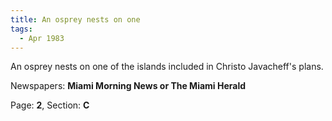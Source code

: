 ```yaml
---  
title: An osprey nests on one  
tags:  
  - Apr 1983  
---  
```

  
An osprey nests on one of the islands included in Christo Javacheff's plans.  
  
Newspapers: **Miami Morning News or The Miami Herald**  
  
Page: **2**, Section: **C** 

